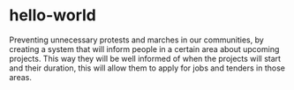 # hello-world
Preventing unnecessary protests and marches in our communities, by creating a system that will inform people in a certain area about upcoming projects. This way they will be well informed of when the projects will start and their duration, this will allow them to apply for jobs and tenders in those areas. 
